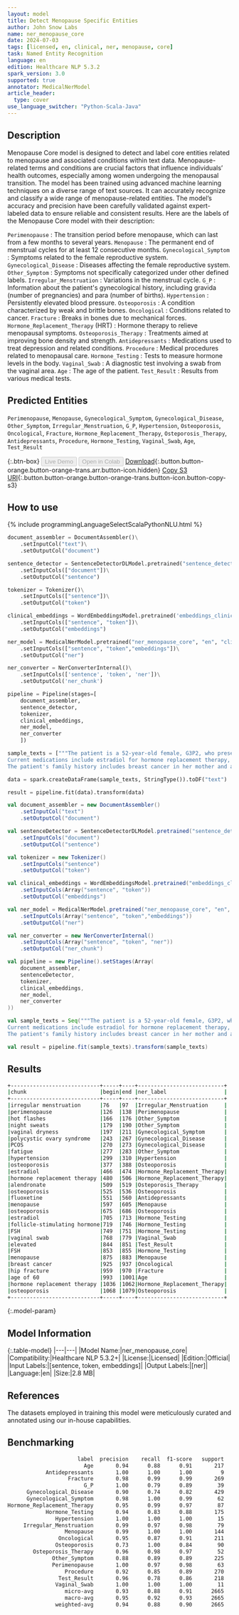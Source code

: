 ```yaml
---
layout: model
title: Detect Menopause Specific Entities
author: John Snow Labs
name: ner_menopause_core
date: 2024-07-03
tags: [licensed, en, clinical, ner, menopause, core]
task: Named Entity Recognition
language: en
edition: Healthcare NLP 5.3.2
spark_version: 3.0
supported: true
annotator: MedicalNerModel
article_header:
  type: cover
use_language_switcher: "Python-Scala-Java"
---
```


## Description

Menopause Core model is designed to detect and label core entities related to menopause and associated conditions within text data. Menopause-related terms and conditions are crucial factors that influence individuals’ health outcomes, especially among women undergoing the menopausal transition. The model has been trained using advanced machine learning techniques on a diverse range of text sources. It can accurately recognize and classify a wide range of menopause-related entities. The model’s accuracy and precision have been carefully validated against expert-labeled data to ensure reliable and consistent results. Here are the labels of the Menopause Core model with their description:

`Perimenopause` : The transition period before menopause, which can last from a few months to several years. 
`Menopause` : The permanent end of menstrual cycles for at least 12 consecutive months. 
`Gynecological_Symptom` : Symptoms related to the female reproductive system. 
`Gynecological_Disease` : Diseases affecting the female reproductive system. 
`Other_Symptom` : Symptoms not specifically categorized under other defined labels. 
`Irregular_Menstruation` : Variations in the menstrual cycle.
`G_P` : Information about the patient's gynecological history, including gravida (number of pregnancies) and para (number of births). 
`Hypertension` : Persistently elevated blood pressure. 
`Osteoporosis` : A condition characterized by weak and brittle bones. 
`Oncological` : Conditions related to cancer. 
`Fracture` : Breaks in bones due to mechanical forces. 
`Hormone_Replacement_Therapy` (HRT) : Hormone therapy to relieve menopausal symptoms. 
`Osteoporosis_Therapy` : Treatments aimed at improving bone density and strength.
`Antidepressants` : Medications used to treat depression and related conditions.
`Procedure` : Medical procedures related to menopausal care. 
`Hormone_Testing` : Tests to measure hormone levels in the body. 
`Vaginal_Swab` : A diagnostic test involving a swab from the vaginal area. 
`Age` : The age of the patient.
`Test_Result` : Results from various medical tests. 
## Predicted Entities

`Perimenopause`, `Menopause`, `Gynecological_Symptom`, `Gynecological_Disease`, `Other_Symptom`, `Irregular_Menstruation`, `G_P`, `Hypertension`, `Osteoporosis`, `Oncological`, `Fracture`, `Hormone_Replacement_Therapy`, `Osteporosis_Therapy`, `Antidepressants`, `Procedure`, `Hormone_Testing`, `Vaginal_Swab`, `Age`, `Test_Result`

{:.btn-box}
<button class="button button-orange" disabled>Live Demo</button>
<button class="button button-orange" disabled>Open in Colab</button>
[Download](https://s3.amazonaws.com/auxdata.johnsnowlabs.com/clinical/models/ner_menopause_core_en_5.3.2_3.0_1720018938030.zip){:.button.button-orange.button-orange-trans.arr.button-icon.hidden}
[Copy S3 URI](s3://auxdata.johnsnowlabs.com/clinical/models/ner_menopause_core_en_5.3.2_3.0_1720018938030.zip){:.button.button-orange.button-orange-trans.button-icon.button-copy-s3}

## How to use



<div class="tabs-box" markdown="1">
{% include programmingLanguageSelectScalaPythonNLU.html %}
  
```python
document_assembler = DocumentAssembler()\
    .setInputCol("text")\
    .setOutputCol("document")

sentence_detector = SentenceDetectorDLModel.pretrained("sentence_detector_dl", "en")\
    .setInputCols(["document"])\
    .setOutputCol("sentence")

tokenizer = Tokenizer()\
    .setInputCols(["sentence"])\
    .setOutputCol("token")

clinical_embeddings = WordEmbeddingsModel.pretrained('embeddings_clinical', "en", "clinical/models")\
    .setInputCols(["sentence", "token"])\
    .setOutputCol("embeddings")

ner_model = MedicalNerModel.pretrained("ner_menopause_core", "en", "clinical/models"))\
    .setInputCols(["sentence", "token","embeddings"])\
    .setOutputCol("ner")

ner_converter = NerConverterInternal()\
    .setInputCols(['sentence', 'token', 'ner'])\
    .setOutputCol('ner_chunk')

pipeline = Pipeline(stages=[
    document_assembler, 
    sentence_detector,
    tokenizer,
    clinical_embeddings,
    ner_model,
    ner_converter   
    ])

sample_texts = ["""The patient is a 52-year-old female, G3P2, who presents with complaints of irregular menstruation and symptoms suggestive of perimenopause. She reports experiencing hot flashes, night sweats, and vaginal dryness. Her medical history includes polycystic ovary syndrome (PCOS), fatigue, mood swings, hypertension diagnosed 5 years ago and currently managed with medication, and osteoporosis diagnosed 2 years ago with ongoing treatment. 
Current medications include estradiol for hormone replacement therapy, alendronate for osteoporosis therapy, and fluoxetine for depressive symptoms related to menopause. Recent tests and procedures include a bone density scan to monitor osteoporosis, blood tests for estradiol and follicle-stimulating hormone (FSH) levels, and a vaginal swab collected for routine infection screening. Test results showed elevated FSH levels indicating menopause.
The patient's family history includes breast cancer in her mother and a hip fracture in her mother at the age of 60. The plan is to continue current hormone replacement therapy and osteoporosis therapy, with follow-up appointments every 6 months to monitor symptoms and treatment efficacy."""]

data = spark.createDataFrame(sample_texts, StringType()).toDF("text")

result = pipeline.fit(data).transform(data)
```
```scala
val document_assembler = new DocumentAssembler()
    .setInputCol("text")
    .setOutputCol("document")

val sentenceDetector = SentenceDetectorDLModel.pretrained("sentence_detector_dl", "en")
    .setInputCols("document")
    .setOutputCol("sentence")

val tokenizer = new Tokenizer()
    .setInputCols("sentence")
    .setOutputCol("token")

val clinical_embeddings = WordEmbeddingsModel.pretrained("embeddings_clinical", "en", "clinical/models")
    .setInputCols(Array("sentence", "token"))
    .setOutputCol("embeddings")

val ner_model = MedicalNerModel.pretrained("ner_menopause_core", "en", "clinical/models")
    .setInputCols(Array("sentence", "token","embeddings"))
    .setOutputCol("ner")

val ner_converter = new NerConverterInternal()
    .setInputCols(Array("sentence", "token", "ner"))
    .setOutputCol("ner_chunk")

val pipeline = new Pipeline().setStages(Array(
    document_assembler, 
    sentenceDetector,
    tokenizer,
    clinical_embeddings,
    ner_model,
    ner_converter   
))

val sample_texts = Seq("""The patient is a 52-year-old female, G3P2, who presents with complaints of irregular menstruation and symptoms suggestive of perimenopause. She reports experiencing hot flashes, night sweats, and vaginal dryness. Her medical history includes polycystic ovary syndrome (PCOS), fatigue, mood swings, hypertension diagnosed 5 years ago and currently managed with medication, and osteoporosis diagnosed 2 years ago with ongoing treatment. 
Current medications include estradiol for hormone replacement therapy, alendronate for osteoporosis therapy, and fluoxetine for depressive symptoms related to menopause. Recent tests and procedures include a bone density scan to monitor osteoporosis, blood tests for estradiol and follicle-stimulating hormone (FSH) levels, and a vaginal swab collected for routine infection screening. Test results showed elevated FSH levels indicating menopause.
The patient's family history includes breast cancer in her mother and a hip fracture in her mother at the age of 60. The plan is to continue current hormone replacement therapy and osteoporosis therapy, with follow-up appointments every 6 months to monitor symptoms and treatment efficacy.""").toDF("text")

val result = pipeline.fit(sample_texts).transform(sample_texts)
```
</div>

## Results

```bash
+----------------------------+-----+----+---------------------------+
|chunk                       |begin|end |ner_label                  |
+----------------------------+-----+----+---------------------------+
|irregular menstruation      |76   |97  |Irregular_Menstruation     |
|perimenopause               |126  |138 |Perimenopause              |
|hot flashes                 |166  |176 |Other_Symptom              |
|night sweats                |179  |190 |Other_Symptom              |
|vaginal dryness             |197  |211 |Gynecological_Symptom      |
|polycystic ovary syndrome   |243  |267 |Gynecological_Disease      |
|PCOS                        |270  |273 |Gynecological_Disease      |
|fatigue                     |277  |283 |Other_Symptom              |
|hypertension                |299  |310 |Hypertension               |
|osteoporosis                |377  |388 |Osteoporosis               |
|estradiol                   |466  |474 |Hormone_Replacement_Therapy|
|hormone replacement therapy |480  |506 |Hormone_Replacement_Therapy|
|alendronate                 |509  |519 |Osteporosis_Therapy        |
|osteoporosis                |525  |536 |Osteoporosis               |
|fluoxetine                  |551  |560 |Antidepressants            |
|menopause                   |597  |605 |Menopause                  |
|osteoporosis                |675  |686 |Osteoporosis               |
|estradiol                   |705  |713 |Hormone_Testing            |
|follicle-stimulating hormone|719  |746 |Hormone_Testing            |
|FSH                         |749  |751 |Hormone_Testing            |
|vaginal swab                |768  |779 |Vaginal_Swab               |
|elevated                    |844  |851 |Test_Result                |
|FSH                         |853  |855 |Hormone_Testing            |
|menopause                   |875  |883 |Menopause                  |
|breast cancer               |925  |937 |Oncological                |
|hip fracture                |959  |970 |Fracture                   |
|age of 60                   |993  |1001|Age                        |
|hormone replacement therapy |1036 |1062|Hormone_Replacement_Therapy|
|osteoporosis                |1068 |1079|Osteoporosis               |
+----------------------------+-----+----+---------------------------+
```

{:.model-param}
## Model Information

{:.table-model}
|---|---|
|Model Name:|ner_menopause_core|
|Compatibility:|Healthcare NLP 5.3.2+|
|License:|Licensed|
|Edition:|Official|
|Input Labels:|[sentence, token, embeddings]|
|Output Labels:|[ner]|
|Language:|en|
|Size:|2.8 MB|

## References

The datasets employed in training this model were meticulously curated and annotated using our in-house capabilities.

## Benchmarking

```bash
                      label  precision    recall  f1-score   support
                        Age       0.94      0.88      0.91       217
            Antidepressants       1.00      1.00      1.00         9
                   Fracture       0.98      0.99      0.99       269
                        G_P       1.00      0.79      0.89        39
      Gynecological_Disease       0.90      0.74      0.82       429
      Gynecological_Symptom       0.98      1.00      0.99        62
Hormone_Replacement_Therapy       0.95      0.99      0.97        87
            Hormone_Testing       0.94      0.83      0.88       175
               Hypertension       1.00      1.00      1.00        15
     Irregular_Menstruation       0.99      0.97      0.98        79
                  Menopause       0.99      1.00      1.00       144
                Oncological       0.95      0.87      0.91       211
               Osteoporosis       0.73      1.00      0.84        90
        Osteporosis_Therapy       0.96      0.98      0.97        52
              Other_Symptom       0.88      0.89      0.89       225
              Perimenopause       1.00      0.97      0.98        63
                  Procedure       0.92      0.85      0.89       270
                Test_Result       0.96      0.78      0.86       218
               Vaginal_Swab       1.00      1.00      1.00        11
                  micro-avg       0.93      0.88      0.91      2665
                  macro-avg       0.95      0.92      0.93      2665
               weighted-avg       0.94      0.88      0.90      2665
```
